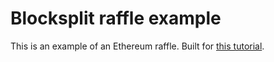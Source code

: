 # Blocksplit raffle example

This is an example of an Ethereum raffle. Built for [this tutorial](https://bitfalls.com/2018/03/31/solidity-development-crash-course-building-blockchain-raffle/).
